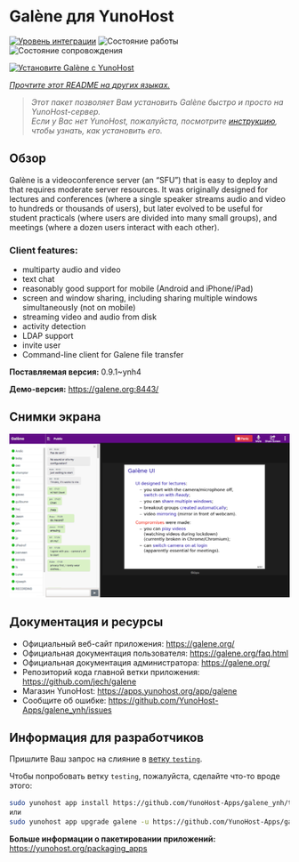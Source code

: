 <!--
Важно: этот README был автоматически сгенерирован <https://github.com/YunoHost/apps/tree/master/tools/readme_generator>
Он НЕ ДОЛЖЕН редактироваться вручную.
-->

# Galène для YunoHost

[![Уровень интеграции](https://apps.yunohost.org/badge/integration/galene)](https://ci-apps.yunohost.org/ci/apps/galene/)
![Состояние работы](https://apps.yunohost.org/badge/state/galene)
![Состояние сопровождения](https://apps.yunohost.org/badge/maintained/galene)

[![Установите Galène с YunoHost](https://install-app.yunohost.org/install-with-yunohost.svg)](https://install-app.yunohost.org/?app=galene)

*[Прочтите этот README на других языках.](./ALL_README.md)*

> *Этот пакет позволяет Вам установить Galène быстро и просто на YunoHost-сервер.*  
> *Если у Вас нет YunoHost, пожалуйста, посмотрите [инструкцию](https://yunohost.org/install), чтобы узнать, как установить его.*

## Обзор

Galène is a videoconference server (an “SFU”) that is easy to deploy and that requires moderate server resources. It was originally designed for lectures and conferences (where a single speaker streams audio and video to hundreds or thousands of users), but later evolved to be useful for student practicals (where users are divided into many small groups), and meetings (where a dozen users interact with each other).

### Client features:

- multiparty audio and video
- text chat
- reasonably good support for mobile (Android and iPhone/iPad)
- screen and window sharing, including sharing multiple windows simultaneously (not on mobile)
- streaming video and audio from disk
- activity detection
- LDAP support
- invite user
- Command-line client for Galene file transfer


**Поставляемая версия:** 0.9.1~ynh4

**Демо-версия:** <https://galene.org:8443/>

## Снимки экрана

![Снимок экрана Galène](./doc/screenshots/screenshot.png)

## Документация и ресурсы

- Официальный веб-сайт приложения: <https://galene.org/>
- Официальная документация пользователя: <https://galene.org/faq.html>
- Официальная документация администратора: <https://galene.org/>
- Репозиторий кода главной ветки приложения: <https://github.com/jech/galene>
- Магазин YunoHost: <https://apps.yunohost.org/app/galene>
- Сообщите об ошибке: <https://github.com/YunoHost-Apps/galene_ynh/issues>

## Информация для разработчиков

Пришлите Ваш запрос на слияние в [ветку `testing`](https://github.com/YunoHost-Apps/galene_ynh/tree/testing).

Чтобы попробовать ветку `testing`, пожалуйста, сделайте что-то вроде этого:

```bash
sudo yunohost app install https://github.com/YunoHost-Apps/galene_ynh/tree/testing --debug
или
sudo yunohost app upgrade galene -u https://github.com/YunoHost-Apps/galene_ynh/tree/testing --debug
```

**Больше информации о пакетировании приложений:** <https://yunohost.org/packaging_apps>
